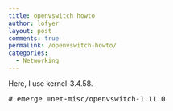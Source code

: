 ```yaml
---
title: openvswitch howto
author: lofyer
layout: post
comments: true
permalink: /openvswitch-howto/
categories:
  - Networking
---
```

Here, I use kernel-3.4.58.

<pre># emerge =net-misc/openvswitch-1.11.0
</pre>